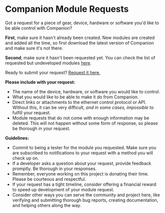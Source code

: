# Companion Module Requests
Got a request for a piece of gear, device, hardware or software you'd like to be able control with Companion?

**First**, make sure it hasn't already been created. New modules are created and added all the time, so first download the latest version of Companion and make sure it's not there.

**Second**, make sure it hasn't been requested yet. You can check the list of requested but undeveloped modules [here](https://github.com/bitfocus/companion-module-requests/issues).

Ready to submit your request? [Request it here.](https://github.com/bitfocus/companion-module-requests/issues/new)

**Please include with your request:**
* The name of the device, hardware, or software you would like to control.
* What you would like to be able to make it do from Companion.
* Direct links or attachments to the ethernet control protocol or API. Without this, it can be very difficult, *and in some cases, impossible* to fulfill your request.
* Module requests that do not come with enough information may be deleted. This will not happen without some form of response, so please be thorough in your request.

**Guidelines:**
* Commit to being a tester for the module you requested. Make sure you are subscribed to notifications to your request with a method you will check up on.
* If a developer asks a question about your request, provide feedback promptly. Be thorough in your responses.
* Remember, everyone working on this project is donating their time. Please be courteous and respectful.
* If your request has a tight timeline, consider offering a financial reward to speed up development of your module request.
* Consider other ways you can serve the community and project here, like verifying and submitting thorough bug reports, creating documentation, and helping others along the way.
